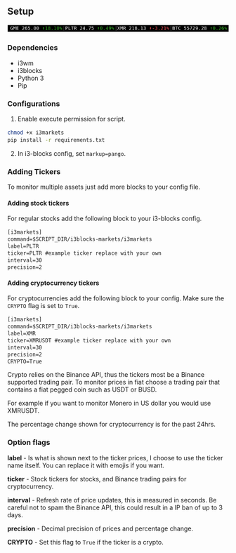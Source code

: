 ## Setup

![Screen shot](./i3markets.png)

### Dependencies
* i3wm
* i3blocks
* Python 3
* Pip
### Configurations
1. Enable execute permission for script.
```sh
chmod +x i3markets
pip install -r requirements.txt
```
2. In i3-blocks config, set `markup=pango`.
###  Adding Tickers 
To monitor multiple assets just add more blocks to your config file.
#### Adding stock tickers
For regular stocks add the following block to your i3-blocks config.
```
[i3markets]
command=$SCRIPT_DIR/i3blocks-markets/i3markets 
label=PLTR 
ticker=PLTR #example ticker replace with your own
interval=30
precision=2
```
#### Adding cryptocurrency tickers
For cryptocurrencies add the following block to your config. Make sure the `CRYPTO` flag is set to `True`.
```
[i3markets]
command=$SCRIPT_DIR/i3blocks-markets/i3markets
label=XMR
ticker=XMRUSDT #example ticker replace with your own
interval=30
precision=2
CRYPTO=True
```
Crypto relies on the Binance API, thus the tickers most be a Binance supported trading pair. To monitor prices in fiat choose a trading pair that contains a fiat pegged coin such as USDT or BUSD.

For example if you want to monitor Monero in US dollar you would use XMRUSDT.

The percentage change shown for cryptocurrency is for the past 24hrs.
### Option flags
**label** -  Is what is shown next to the ticker prices, I choose to use the ticker name itself. You can replace it with emojis if you want.

**ticker** - Stock tickers for stocks, and Binance trading pairs for cryptocurrency.

**interval** - Refresh rate of price updates, this is measured in seconds. Be careful not to spam the Binance API, this could 
result in a IP ban of up to 3 days.

**precision** - Decimal precision of prices and percentage change.

**CRYPTO** - Set this flag to ``True`` if the ticker is a crypto.
